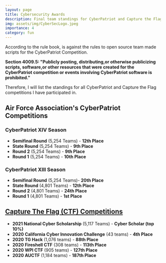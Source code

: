 ```yaml
---
layout: page
title: Cybersecurity Awards
description: Final team standings for CyberPatriot and Capture the Flag competitions
img: assets/img/CyberSecLogo.jpeg
importance: 4
category: fun
---
```


According to the rule book, is against the rules to open source team made scripts for the CyberPatriot Competition.

**Section 4009.5: "Publicly posting, distributing,or otherwise publicizing scripts, software,or other resources that were created for the CyberPatriot competition or events involving CyberPatriot software is prohibited."**

Therefore, I will list the standings for all CyberPatriot and Capture the Flag competitions I have participated in.


## Air Force Association's CyberPatriot Competitions

### CyberPatriot XIV Season
- **Semifinal Round** (5,254 Teams) - **12th Place**
- **State Round** (5,254 Teams) - **9th Place**
- **Round 2** (5,254 Teams) - **9th Place**
- **Round 1** (5,254 Teams) - **10th Place**

### CyberPatriot XIII Season
- **Semifinal Round** (5,254 Teams)- **20th Place**
- **State Round** (4,801 Teams) - **12th Place**
- **Round 2** (4,801 Teams) - **24th Place**
- **Round 1** (4,801 Teams) - **1st Place**

## [Capture The Flag (CTF) Competitions](https://ctftime.org/team/114116/)
- **2021 National Cyber Scholarship** (5,117 Teams) - **Cyber Scholar (top 10%)**
- **2020 California Cyber Innovation Challenge** (43 teams) - **4th Place**
- **2020 TG Hack** (1,076 teams) - **88th Place**
- **2020 Fireshell CTF** (308 teams) - **113th Place**
- **2020 WPI CTF** (905 teams) - **127th Place**
- **2020 AUCTF** (1,184 teams) - **187th Place**

